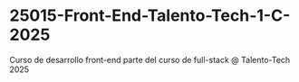 # 25015-Front-End-Talento-Tech-1-C-2025
Curso de desarrollo front-end parte del curso de full-stack @ Talento-Tech 2025
